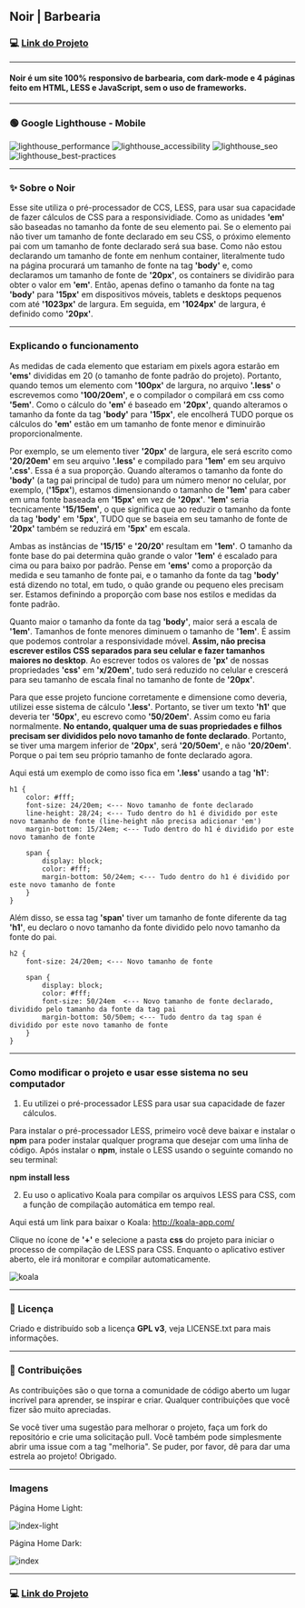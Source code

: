 ## Noir | Barbearia

### :computer: [Link do Projeto](https://noir-barbearia.vercel.app/)

---

#### Noir é um site 100% responsivo de barbearia, com dark-mode e 4 páginas feito em HTML, LESS e JavaScript, sem o uso de frameworks.

---

### :green_circle: Google Lighthouse - Mobile

![lighthouse_performance](https://github.com/tiagocreator/noir-barbearia/assets/82607849/1b38445c-280a-4acc-93fd-063e6f0b9699)
![lighthouse_accessibility](https://github.com/tiagocreator/noir-barbearia/assets/82607849/a0ca738c-88c5-41d4-8be7-3c4649a6b012)
![lighthouse_seo](https://github.com/tiagocreator/noir-barbearia/assets/82607849/119fe749-d8eb-4626-be9f-6467ac0cbc79)
![lighthouse_best-practices](https://github.com/tiagocreator/noir-barbearia/assets/82607849/0569500a-8c93-486d-b13a-32a5089539d0)

---

### :sparkles: Sobre o Noir

Esse site utiliza o pré-processador de CCS, LESS, para usar sua capacidade de fazer cálculos de CSS para a responsividiade. Como as unidades __'em'__ são baseadas no tamanho da fonte de seu elemento pai. Se o elemento pai não tiver um tamanho de fonte declarado em seu CSS, o próximo elemento pai com um tamanho de fonte declarado será sua base. Como não estou declarando um tamanho de fonte em nenhum container, literalmente tudo na página procurará um tamanho de fonte na tag __'body'__ e, como declaramos um tamanho de fonte de __'20px'__, os containers se dividirão para obter o valor em __'em'__. Então, apenas defino o tamanho da fonte na tag __'body'__ para __'15px'__ em dispositivos móveis, tablets e desktops pequenos com até __'1023px'__ de largura. Em seguida, em __'1024px'__ de largura, é definido como __'20px'__.

---

### Explicando o funcionamento

As medidas de cada elemento que estariam em pixels agora estarão em __'ems'__ divididas em 20 (o tamanho de fonte padrão do projeto). Portanto, quando temos um elemento com __'100px'__ de largura, no arquivo __'.less'__ o escrevemos como __'100/20em'__, e o compilador o compilará em css como __'5em'__. Como o cálculo do __'em'__ é baseado em __'20px'__, quando alteramos o tamanho da fonte da tag __'body'__ para __'15px'__, ele encolherá TUDO porque os cálculos do __'em'__ estão em um tamanho de fonte menor e diminuirão proporcionalmente.

Por exemplo, se um elemento tiver __'20px'__ de largura, ele será escrito como __'20/20em'__ em seu arquivo __'.less'__ e compilado para __'1em'__ em seu arquivo __'.css'__. Essa é a sua proporção. Quando alteramos o tamanho da fonte do __'body'__ (a tag pai principal de tudo) para um número menor no celular, por exemplo, (__'15px'__), estamos dimensionando o tamanho de __'1em'__ para caber em uma fonte baseada em __'15px'__ em vez de __'20px'__. __'1em'__ seria tecnicamente __'15/15em'__, o que significa que ao reduzir o tamanho da fonte da tag __'body'__ em __'5px'__, TUDO que se baseia em seu tamanho de fonte de __'20px'__ também se reduzirá em __'5px'__ em escala.

Ambas as instâncias de __'15/15'__ e __'20/20'__ resultam em __'1em'__. O tamanho da fonte base do pai determina quão grande o valor __'1em'__ é escalado para cima ou para baixo por padrão. Pense em __'ems'__ como a proporção da medida e seu tamanho de fonte pai, e o tamanho da fonte da tag __'body'__ está dizendo no total, em tudo, o quão grande ou pequeno eles precisam ser. Estamos definindo a proporção com base nos estilos e medidas da fonte padrão.

Quanto maior o tamanho da fonte da tag __'body'__, maior será a escala de __'1em'__. Tamanhos de fonte menores diminuem o tamanho de __'1em'__. É assim que podemos controlar a responsividade móvel. __Assim, não precisa escrever estilos CSS separados para seu celular e fazer tamanhos maiores no desktop__. Ao escrever todos os valores de __'px'__ de nossas propriedades __'css'__ em __'x/20em'__, tudo será reduzido no celular e crescerá para seu tamanho de escala final no tamanho de fonte de __'20px'__.

Para que esse projeto funcione corretamente e dimensione como deveria, utilizei esse sistema de cálculo __'.less'__. Portanto, se tiver um texto __'h1'__ que deveria ter __'50px'__, eu escrevo como __'50/20em'__. Assim como eu faria normalmente. __No entando, qualquer uma de suas propriedades e filhos precisam ser divididos pelo novo tamanho de fonte declarado__. Portanto, se tiver uma margem inferior de __'20px'__, será __'20/50em'__, e não __'20/20em'__. Porque o pai tem seu próprio tamanho de fonte declarado agora.

Aqui está um exemplo de como isso fica em __'.less'__ usando a tag __'h1'__:

```
h1 {
    color: #fff;
    font-size: 24/20em; <--- Novo tamanho de fonte declarado
    line-height: 28/24; <--- Tudo dentro do h1 é dividido por este novo tamanho de fonte (line-height não precisa adicionar 'em')
    margin-bottom: 15/24em; <--- Tudo dentro do h1 é dividido por este novo tamanho de fonte

    span {
        display: block;
        color: #fff;
        margin-bottom: 50/24em; <--- Tudo dentro do h1 é dividido por este novo tamanho de fonte
    }
}
```

Além disso, se essa tag __'span'__ tiver um tamanho de fonte diferente da tag __'h1'__, eu declaro o novo tamanho da fonte dividido pelo novo tamanho da fonte do pai.

```
h2 {
    font-size: 24/20em; <--- Novo tamanho de fonte

    span {
        display: block;
        color: #fff;
        font-size: 50/24em  <--- Novo tamanho de fonte declarado, dividido pelo tamanho da fonte da tag pai
        margin-bottom: 50/50em; <--- Tudo dentro da tag span é dividido por este novo tamanho de fonte
    }
} 
```

---

### Como modificar o projeto e usar esse sistema no seu computador

1. Eu utilizei o pré-processador LESS para usar sua capacidade de fazer cálculos.

Para instalar o pré-processador LESS, primeiro você deve baixar e instalar o __npm__ para poder instalar qualquer programa que desejar com uma linha de código.
Após instalar o __npm__, instale o LESS usando o seguinte comando no seu terminal:

__npm install less__

2. Eu uso o aplicativo Koala para compilar os arquivos LESS para CSS, com a função de compilação automática em tempo real.

Aqui está um link para baixar o Koala:
http://koala-app.com/

Clique no ícone de __'+'__ e selecione a pasta __css__ do projeto para iniciar o processo de compilação de LESS para CSS. Enquanto o aplicativo estiver aberto, ele irá monitorar e compilar automaticamente.

![koala](https://user-images.githubusercontent.com/82607849/235378495-3ba4dced-2001-4dde-9e6a-3760eca83d2b.png)

---

### :notebook: Licença

Criado e distribuído sob a licença __GPL v3__, veja LICENSE.txt para mais informações.
  
---

### :handshake: Contribuições

As contribuições são o que torna a comunidade de código aberto um lugar incrível para aprender, se inspirar e criar. Qualquer contribuições que você fizer são muito apreciadas.

Se você tiver uma sugestão para melhorar o projeto, faça um fork do repositório e crie uma solicitação pull. Você também pode simplesmente abrir uma issue com a tag "melhoria". Se puder, por favor, dê para dar uma estrela ao projeto! Obrigado.

---  

### Imagens

Página Home Light:

![index-light](https://user-images.githubusercontent.com/82607849/235379589-0002f485-1dc2-488c-976e-46ab938a78df.png)

Página Home Dark:

![index](https://user-images.githubusercontent.com/82607849/235379639-f177cab8-d5eb-41d3-8712-15aca52bca1e.png)

---

### :computer: [Link do Projeto](https://noir-barbearia.vercel.app/)
